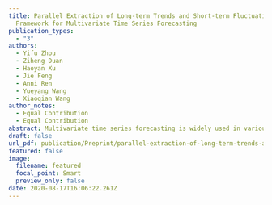 ```yaml
---
title: Parallel Extraction of Long-term Trends and Short-term Fluctuation
  Framework for Multivariate Time Series Forecasting
publication_types:
  - "3"
authors:
  - Yifu Zhou
  - Ziheng Duan
  - Haoyan Xu
  - Jie Feng
  - Anni Ren
  - Yueyang Wang
  - Xiaoqian Wang
author_notes:
  - Equal Contribution
  - Equal Contribution
abstract: Multivariate time series forecasting is widely used in various fields. Reasonable prediction results can assist people in planning and decision-making, generate benefits and avoid risks. Normally, there are two characteristics of time series, that is, long-term trend and short-term fluctuation. For example, stock prices will have a long-term upward trend with the market, but there may be a small decline in the short term. These two characteristics are often relatively independent of each other. However, the existing prediction methods often do not distinguish between them, which reduces the accuracy of the prediction model. In this paper, a MTS forecasting framework that can capture the long-term trends and short-term fluctuations of time series in parallel is proposed. This method uses the original time series and its first difference to characterize long-term trends and short-term fluctuations. Three prediction sub-networks are constructed to predict long-term trends, short-term fluctuations and the final value to be predicted. In the overall optimization goal, the idea of multi-task learning is used for reference, which is to make the prediction results of long-term trends and short-term fluctuations as close to the real values as possible while requiring to approximate the values to be predicted. In this way, the proposed method uses more supervision information and can more accurately capture the changing trend of the time series, thereby improving the forecasting performance.
draft: false
url_pdf: publication/Preprint/parallel-extraction-of-long-term-trends-and-short-term-fluctuation-framework-for-multivariate-time-series-forecasting/2008.07730.pdf
featured: false
image:
  filename: featured
  focal_point: Smart
  preview_only: false
date: 2020-08-17T16:06:22.261Z
---
```

